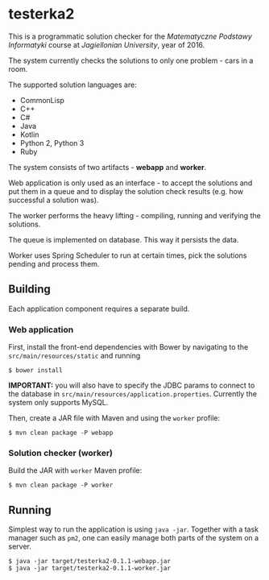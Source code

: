 # testerka2

This is a programmatic solution checker for the
_Matematyczne Podstawy Informatyki_ course at _Jagiellonian University_, year of 2016.

The system currently checks the solutions to only one problem - cars in a room.

The supported solution languages are:

* CommonLisp
* C++
* C#
* Java
* Kotlin
* Python 2, Python 3
* Ruby

The system consists of two artifacts - **webapp** and **worker**.

Web application is only used as an interface - to accept the solutions and put them in a queue and to display the solution check results (e.g. how successful a solution was).

The worker performs the heavy lifting - compiling, running and verifying the solutions.

The queue is implemented on database. This way it persists the data.

Worker uses Spring Scheduler to run at certain times, pick the solutions pending and process them.

## Building

Each application component requires a separate build.

### Web application

First, install the front-end dependencies with Bower by navigating to the `src/main/resources/static` and running

```
$ bower install
```

**IMPORTANT:** you will also have to specify the JDBC params to connect to the database in `src/main/resources/application.properties`. Currently the system only supports MySQL.

Then, create a JAR file with Maven and using the `worker` profile:

```
$ mvn clean package -P webapp
```

### Solution checker (worker)

Build the JAR with `worker` Maven profile:

```
$ mvn clean package -P worker
```

## Running

Simplest way to run the application is using `java -jar`. Together with a task manager such as `pm2`,
one can easily manage both parts of the system on a server.

```
$ java -jar target/testerka2-0.1.1-webapp.jar
$ java -jar target/testerka2-0.1.1-worker.jar
```
